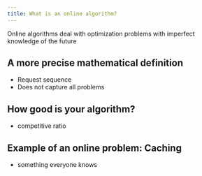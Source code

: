 ```yaml
---
title: What is an online algorithm?
---
```


Online algorithms deal with optimization problems with imperfect knowledge of the future

## A more precise mathematical definition
- Request sequence
- Does not capture all problems

## How good is your algorithm?

- competitive ratio

## Example of an online problem: Caching

- something everyone knows

